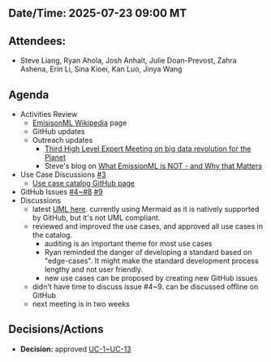 ## Date/Time: 2025-07-23 09:00 MT

## Attendees:
- Steve Liang, Ryan Ahola, Josh Anhalt, Julie Doan-Prevost, Zahra Ashena, Erin Li, Sina Kioei, Kan Luo, Jinya Wang

## Agenda
- Activities Review
  - [EmisisonML Wikipedia](https://en.wikipedia.org/wiki/EmissionML) page
  - GitHub updates
  - Outreach updates
    - [Third High Level Expert Meeting on big data revolution for the Planet](https://www.isprambiente.gov.it/en/ispra-events/towards-a-big-data-revolution-for-the-planet-third-high-level-expert-group-meeting)
    - Steve's blog on [What EmissionML is NOT - and Why that Matters](https://liangsteve.github.io/WhatIsNotEmissionML/)
- Use Case Discussions [#3](https://github.com/opengeospatial/EmissionML/issues/3)
  - [Use case catalog GitHub page](https://github.com/opengeospatial/EmissionML/blob/main/use-cases/emissionml-use-case-catalog.md)
- GitHub Issues [#4~#8](https://github.com/opengeospatial/EmissionML/issues/) [#9](https://github.com/opengeospatial/EmissionML/issues/9)
- Discussions
  - latest [UML here](https://github.com/opengeospatial/EmissionML/tree/25-019/UML). currently using Mermaid as it is natively supported by GitHub, but it's not UML compliant. 
  - reviewed and improved the use cases, and approved all use cases in the catalog.
    - auditing is an important theme for most use cases
    - Ryan reminded the danger of developing a standard based on "edge-cases". It might make the standard development process lengthy and not user friendly.
    - new use cases can be proposed by creating new GitHub issues
  - didn't have time to discuss issue #4~9. can be discussed offline on GitHub
  - next meeting is in two weeks
  
## Decisions/Actions
- **Decision:** approved [UC-1~UC-13](https://github.com/opengeospatial/EmissionML/blob/main/use-cases/emissionml-use-case-catalog.md)
  
